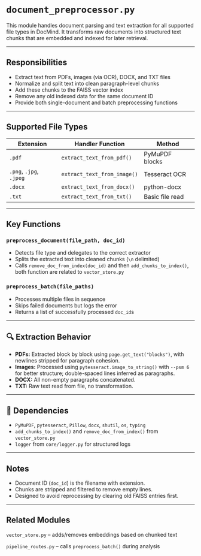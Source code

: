# `document_preprocessor.py`

This module handles document parsing and text extraction for all supported file types in DocMind. It transforms raw documents into structured text chunks that are embedded and indexed for later retrieval.

---

## Responsibilities

- Extract text from PDFs, images (via OCR), DOCX, and TXT files
- Normalize and split text into clean paragraph-level chunks
- Add these chunks to the FAISS vector index
- Remove any old indexed data for the same document ID
- Provide both single-document and batch preprocessing functions

---

## Supported File Types

| Extension   | Handler Function            | Method           |
|-------------|-----------------------------|------------------|
| `.pdf`      | `extract_text_from_pdf()`   | PyMuPDF blocks   |
| `.png`, `.jpg`, `.jpeg` | `extract_text_from_image()` | Tesseract OCR     |
| `.docx`     | `extract_text_from_docx()`  | python-docx      |
| `.txt`      | `extract_text_from_txt()`   | Basic file read  |

---

## Key Functions

### `preprocess_document(file_path, doc_id)`
- Detects file type and delegates to the correct extractor
- Splits the extracted text into cleaned chunks (`\n` delimited)
- Calls `remove_doc_from_index(doc_id)` and then `add_chunks_to_index()`, both function are related to `vector_store.py`

### `preprocess_batch(file_paths)`
- Processes multiple files in sequence
- Skips failed documents but logs the error
- Returns a list of successfully processed `doc_id`s

---

## 🔍 Extraction Behavior

- **PDFs:** Extracted block by block using `page.get_text("blocks")`, with newlines stripped for paragraph cohesion.
- **Images:** Processed using `pytesseract.image_to_string()` with `--psm 6` for better structure; double-spaced lines inferred as paragraphs.
- **DOCX:** All non-empty paragraphs concatenated.
- **TXT:** Raw text read from file, no transformation.

---

## 🔗 Dependencies

- `PyMuPDF`, `pytesseract`, `Pillow`, `docx`, `shutil`, `os`, `typing`
- `add_chunks_to_index()` and `remove_doc_from_index()` from `vector_store.py`
- `logger` from `core/logger.py` for structured logs

---

## Notes

- Document ID (`doc_id`) is the filename with extension.
- Chunks are stripped and filtered to remove empty lines.
- Designed to avoid reprocessing by clearing old FAISS entries first.

---

## Related Modules
`vector_store.py` – adds/removes embeddings based on chunked text

`pipeline_routes.py` – calls `preprocess_batch()` during analysis

